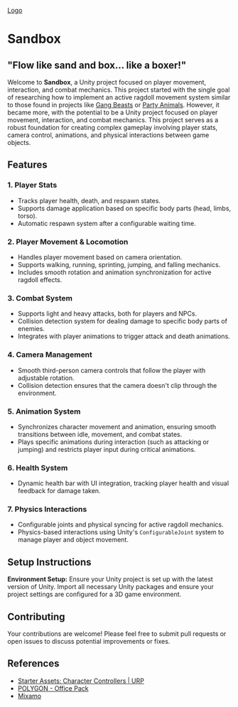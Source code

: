 [Logo](Assets/Icon/Icon.png)
# Sandbox
## "Flow like sand and box... like a boxer!"

Welcome to **Sandbox**, a Unity project focused on player movement, interaction, and combat mechanics. 
This project started with the single goal of researching how to implement an active ragdoll movement system similar to those found in projects like [Gang Beasts](https://store.steampowered.com/app/285900/Gang_Beasts/) or [Party Animals](https://store.steampowered.com/app/1260320/Party_Animals/).
However, it became more, with the potential to be a Unity project focused on player movement, interaction, and combat mechanics. This project serves as a robust foundation for creating complex gameplay involving player stats, camera control, animations, and physical interactions between game objects.

## Features
### 1. **Player Stats**
   - Tracks player health, death, and respawn states.
   - Supports damage application based on specific body parts (head, limbs, torso).
   - Automatic respawn system after a configurable waiting time.
### 2. **Player Movement & Locomotion**
   - Handles player movement based on camera orientation.
   - Supports walking, running, sprinting, jumping, and falling mechanics.
   - Includes smooth rotation and animation synchronization for active ragdoll effects.
### 3. **Combat System**
   - Supports light and heavy attacks, both for players and NPCs.
   - Collision detection system for dealing damage to specific body parts of enemies.
   - Integrates with player animations to trigger attack and death animations.
### 4. **Camera Management**
   - Smooth third-person camera controls that follow the player with adjustable rotation.
   - Collision detection ensures that the camera doesn't clip through the environment.
### 5. **Animation System**
   - Synchronizes character movement and animation, ensuring smooth transitions between idle, movement, and combat states.
   - Plays specific animations during interaction (such as attacking or jumping) and restricts player input during critical animations.
### 6. **Health System**
   - Dynamic health bar with UI integration, tracking player health and visual feedback for damage taken.
### 7. **Physics Interactions**
   - Configurable joints and physical syncing for active ragdoll mechanics.
   - Physics-based interactions using Unity's `ConfigurableJoint` system to manage player and object movement.

## Setup Instructions
**Environment Setup:** Ensure your Unity project is set up with the latest version of Unity. Import all necessary Unity packages and ensure your project settings are configured for a 3D game environment.

## Contributing
Your contributions are welcome! Please feel free to submit pull requests or open issues to discuss potential improvements or fixes.

## References
  - [Starter Assets: Character Controllers | URP](https://assetstore.unity.com/packages/essentials/starter-assets-character-controllers-urp-267961?srsltid=AfmBOorIRbQxpIgeugMWwn579AOXt710GpmXXMskVYN0r4gZCVaKG75M)
  - [POLYGON - Office Pack](https://syntystore.com/products/polygon-office-pack?srsltid=AfmBOop6Qzh26eVqE9uMoD0jaZ-oTSOHeVxC49F_zJaSzAXP3zjr2Hf0)
  - [Mixamo](https://www.mixamo.com/#/)

